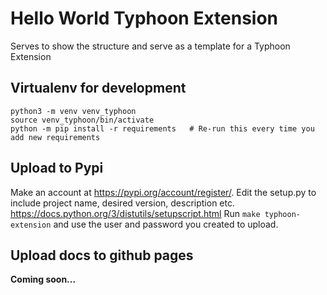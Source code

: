 # Hello World Typhoon Extension

Serves to show the structure and serve as a template for a Typhoon Extension

## Virtualenv for development

```shell script
python3 -m venv venv_typhoon
source venv_typhoon/bin/activate
python -m pip install -r requirements   # Re-run this every time you add new requirements
```

## Upload to Pypi

Make an account at https://pypi.org/account/register/.
Edit the setup.py to include project name, desired version, description etc. https://docs.python.org/3/distutils/setupscript.html
Run `make typhoon-extension` and use the user and password you created to upload.

## Upload docs to github pages

**Coming soon...**
